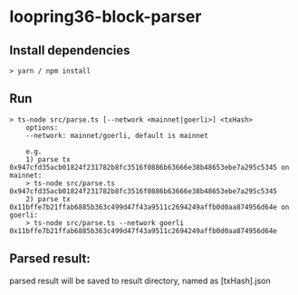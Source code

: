 # loopring36-block-parser

## Install dependencies
```
> yarn / npm install
```

## Run
```
> ts-node src/parse.ts [--network <mainnet|goerli>] <txHash>  
    options:   
    --network: mainnet/goerli, default is mainnet  

    e.g.   
    1) parse tx 0x947cfd35acb01824f231782b8fc3516f0886b63666e38b48653ebe7a295c5345 on mainnet:   
    > ts-node src/parse.ts 0x947cfd35acb01824f231782b8fc3516f0886b63666e38b48653ebe7a295c5345  
    2) parse tx 0x11bffe7b21ffab6885b363c499d47f43a9511c2694249affb0d0aa874956d64e on goerli:  
    > ts-node src/parse.ts --network goerli 0x11bffe7b21ffab6885b363c499d47f43a9511c2694249affb0d0aa874956d64e  
```

## Parsed result:  
parsed result will be saved to result directory, named as [txHash].json
